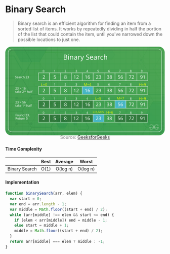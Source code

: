 # Binary Search

> Binary search is an efficient algorithm for finding an item from a sorted list of items. It works by repeatedly dividing in half the portion of the list that could contain the item, until you've narrowed down the possible locations to just one.

![](binarySearch.png)
<p style="color: #888888; text-align: center; margin-top: -20px;">Source: <a href="https://www.geeksforgeeks.org/binary-search/">GeeksforGeeks</a></p>

#### Time Complexity

|                |       Best      |      Average     |       Worst      |
|----------------|:---------------:|:----------------:|:----------------:|
| Binary Search  |       O(1)      |      O(log n)    |      O(log n)    |

#### Implementation

```javascript
function binarySearch(arr, elem) {
  var start = 0;
  var end = arr.length - 1;
  var middle = Math.floor((start + end) / 2);
  while (arr[middle] !== elem && start <= end) {
    if (elem < arr[middle]) end = middle - 1;
    else start = middle + 1;
    middle = Math.floor((start + end) / 2);
  }
  return arr[middle] === elem ? middle : -1;
}
```